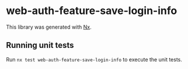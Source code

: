 # web-auth-feature-save-login-info

This library was generated with [Nx](https://nx.dev).

## Running unit tests

Run `nx test web-auth-feature-save-login-info` to execute the unit tests.
